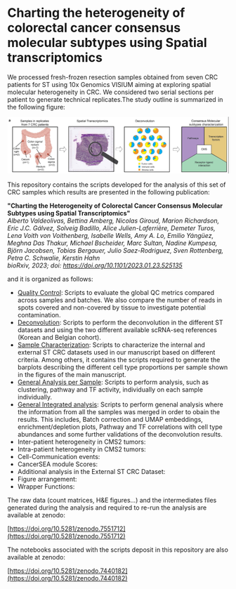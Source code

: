 # Charting the heterogeneity of colorectal cancer consensus molecular subtypes using Spatial transcriptomics

We processed fresh-frozen resection samples obtained from seven CRC patients for ST using 10x Genomics VISIUM aiming at exploring spatial molecular heterogeneity in CRC. We considered two serial sections per patient to generate technical replicates.The study outline is summarized in the following figure: 

![Study Outline](https://github.com/alberto-valdeolivas/CRC_CMS_ST/raw/main/Extras/StudyOutline.png)

This repository contains the scripts developed for the analysis of this set of CRC samples which results are presented in the following publication: 

**"Charting the Heterogeneity of Colorectal Cancer Consensus Molecular Subtypes using Spatial Transcriptomics"**   
_Alberto Valdeolivas, Bettina Amberg, Nicolas Giroud, Marion Richardson, Eric J.C. Gálvez, Solveig Badillo, Alice Julien-Laferrière, Demeter Turos, Lena Voith von Voithenberg, Isabelle Wells, Amy A. Lo, Emilio Yángüez, Meghna Das Thakur, Michael Bscheider, Marc Sultan, Nadine Kumpesa, Björn Jacobsen, Tobias Bergauer, Julio Saez-Rodriguez, Sven Rottenberg, Petra C. Schwalie, Kerstin Hahn  
bioRxiv, 2023; doi: https://doi.org/10.1101/2023.01.23.525135_

and it is organized as follows:

* [Quality Control](https://github.com/alberto-valdeolivas/ST_CRC_CMS/tree/main/Quality_Control): Scripts to evaluate the global QC metrics compared across samples and batches. We also compare the number of reads in spots covered and non-covered by tissue to investigate potential contamination. 
* [Deconvolution](https://github.com/alberto-valdeolivas/ST_CRC_CMS/tree/main/Deconvolution): Scripts to perform the deconvolution in the different ST datasets and using the two different available scRNA-seq references (Korean and Belgian cohort).
* [Sample Characterization](https://github.com/alberto-valdeolivas/ST_CRC_CMS/tree/main/Sample_Characterization): Scripts to characterize the internal and external ST CRC datasets used in our manuscript based on different criteria. Among others, it contains the scripts required to generate the barplots describing the different cell type proportions per sample shown in the figures of the main manuscript. 
* [General Analysis per Sample](https://github.com/alberto-valdeolivas/ST_CRC_CMS/tree/main/General_Analysis_perSample): Scripts to perform analysis, such as clustering, pathway and TF activity, individually on each sample individually. 
* [General Integrated analysis](https://github.com/alberto-valdeolivas/ST_CRC_CMS/tree/main/General_Integrated_Analysis): Scripts to perform genenal analysis where the information from all the samples was merged in order to obain the results. This includes, Batch correction and UMAP embeddings, enrichment/depletion plots, Pathway and TF correlations with cell type abundances and some further validations of the deconvolution results. 
* Inter-patient heterogeneity in CMS2 tumors: 
* Intra-patient heterogeneity in CMS2 tumors: 
* Cell-Communication events:
* CancerSEA module Scores: 
* Additional analysis in the External ST CRC Dataset:
* Figure arrangement:
* Wrapper Functions:

The raw data (count matrices, H&E figures...) and the intermediates files generated during the analysis and required to re-run the analysis are available at zenodo: 

[https://doi.org/10.5281/zenodo.7551712](https://doi.org/10.5281/zenodo.7551712)

The notebooks associated with the scripts deposit in this repository are also available at zenodo: 

[https://doi.org/10.5281/zenodo.7440182](https://doi.org/10.5281/zenodo.7440182)








